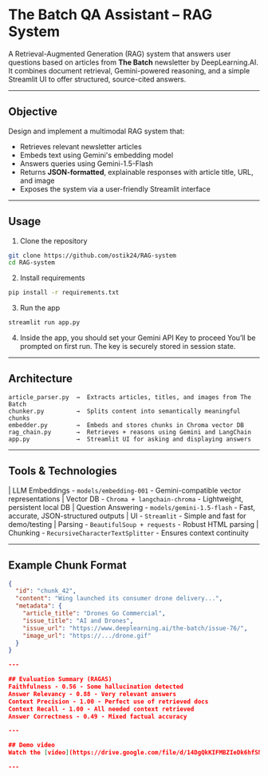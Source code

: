 # The Batch QA Assistant – RAG System

A Retrieval-Augmented Generation (RAG) system that answers user questions based on articles from **The Batch** newsletter by DeepLearning.AI. It combines document retrieval, Gemini-powered reasoning, and a simple Streamlit UI to offer structured, source-cited answers.

---

## Objective

Design and implement a multimodal RAG system that:
- Retrieves relevant newsletter articles
- Embeds text using Gemini's embedding model
- Answers queries using Gemini-1.5-Flash
- Returns **JSON-formatted**, explainable responses with article title, URL, and image
- Exposes the system via a user-friendly Streamlit interface

---

## Usage
1. Clone the repository
```bash
git clone https://github.com/ostik24/RAG-system
cd RAG-system
```
2. Install requirements
```bash
pip install -r requirements.txt
```
3. Run the app
```bash
streamlit run app.py
```
4. Inside the app, you should set your Gemini API Key to proceed
You’ll be prompted on first run. The key is securely stored in session state.

---

## Architecture

```text
article_parser.py  →  Extracts articles, titles, and images from The Batch
chunker.py         →  Splits content into semantically meaningful chunks
embedder.py        →  Embeds and stores chunks in Chroma vector DB
rag_chain.py       →  Retrieves + reasons using Gemini and LangChain
app.py             →  Streamlit UI for asking and displaying answers
```

---

## Tools & Technologies
| LLM Embeddings - `models/embedding-001` - Gemini-compatible vector representations
| Vector DB - `Chroma + langchain-chroma` - Lightweight, persistent local DB
| Question Answering - `models/gemini-1.5-flash` - Fast, accurate, JSON-structured outputs
| UI - `Streamlit` - Simple and fast for demo/testing
| Parsing - `BeautifulSoup + requests` - Robust HTML parsing
| Chunking - `RecursiveCharacterTextSplitter` - Ensures context continuity

---

## Example Chunk Format

```json
{
  "id": "chunk_42",
  "content": "Wing launched its consumer drone delivery...",
  "metadata": {
    "article_title": "Drones Go Commercial",
    "issue_title": "AI and Drones",
    "issue_url": "https://www.deeplearning.ai/the-batch/issue-76/",
    "image_url": "https://.../drone.gif"
  }
}

---

## Evaluation Summary (RAGAS)
Faithfulness - 0.56 - Some hallucination detected
Answer Relevancy - 0.88 - Very relevant answers
Context Precision - 1.00 - Perfect use of retrieved docs
Context Recall - 1.00 - All needed context retrieved
Answer Correctness - 0.49 - Mixed factual accuracy

---

## Demo video
Watch the [video](https://drive.google.com/file/d/14DgQkKIFMBZIeDk6hfSNwmUYWE3VFeOF/view?usp=sharing)

---
